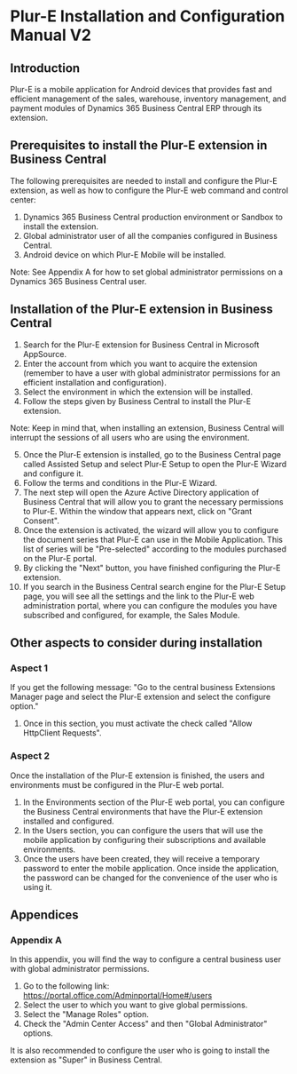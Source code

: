 
# Plur-E Installation and Configuration Manual V2

## Introduction
Plur-E is a mobile application for Android devices that provides fast and efficient management of the sales, warehouse, inventory management, and payment modules of Dynamics 365 Business Central ERP through its extension.

## Prerequisites to install the Plur-E extension in Business Central
The following prerequisites are needed to install and configure the Plur-E extension, as well as how to configure the Plur-E web command and control center:

1. Dynamics 365 Business Central production environment or Sandbox to install the extension.
2. Global administrator user of all the companies configured in Business Central.
3. Android device on which Plur-E Mobile will be installed.

Note: See Appendix A for how to set global administrator permissions on a Dynamics 365 Business Central user.

## Installation of the Plur-E extension in Business Central
1. Search for the Plur-E extension for Business Central in Microsoft AppSource.
2. Enter the account from which you want to acquire the extension (remember to have a user with global administrator permissions for an efficient installation and configuration).
3. Select the environment in which the extension will be installed.
4. Follow the steps given by Business Central to install the Plur-E extension.

Note: Keep in mind that, when installing an extension, Business Central will interrupt the sessions of all users who are using the environment.

5. Once the Plur-E extension is installed, go to the Business Central page called Assisted Setup and select Plur-E Setup to open the Plur-E Wizard and configure it.
6. Follow the terms and conditions in the Plur-E Wizard.
7. The next step will open the Azure Active Directory application of Business Central that will allow you to grant the necessary permissions to Plur-E. Within the window that appears next, click on "Grant Consent".
8. Once the extension is activated, the wizard will allow you to configure the document series that Plur-E can use in the Mobile Application. This list of series will be "Pre-selected" according to the modules purchased on the Plur-E portal.
9. By clicking the "Next" button, you have finished configuring the Plur-E extension.
10. If you search in the Business Central search engine for the Plur-E Setup page, you will see all the settings and the link to the Plur-E web administration portal, where you can configure the modules you have subscribed and configured, for example, the Sales Module.

## Other aspects to consider during installation
### Aspect 1
If you get the following message: "Go to the central business Extensions Manager page and select the Plur-E extension and select the configure option."
1. Once in this section, you must activate the check called "Allow HttpClient Requests".

### Aspect 2
Once the installation of the Plur-E extension is finished, the users and environments must be configured in the Plur-E web portal.
1. In the Environments section of the Plur-E web portal, you can configure the Business Central environments that have the Plur-E extension installed and configured.
2. In the Users section, you can configure the users that will use the mobile application by configuring their subscriptions and available environments.
3. Once the users have been created, they will receive a temporary password to enter the mobile application. Once inside the application, the password can be changed for the convenience of the user who is using it.

## Appendices
### Appendix A
In this appendix, you will find the way to configure a central business user with global administrator permissions.
1. Go to the following link: https://portal.office.com/Adminportal/Home#/users
2. Select the user to which you want to give global permissions.
3. Select the "Manage Roles" option.
4. Check the "Admin Center Access" and then "Global Administrator" options.

It is also recommended to configure the user who is going to install the extension as "Super" in Business Central.